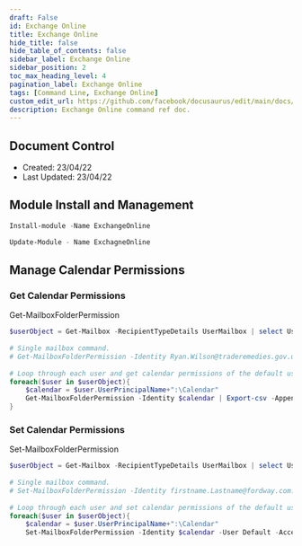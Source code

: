 ```yaml
---
draft: False
id: Exchange Online
title: Exchange Online
hide_title: false
hide_table_of_contents: false
sidebar_label: Exchange Online
sidebar_position: 2
toc_max_heading_level: 4 
pagination_label: Exchange Online
tags: [Command Line, Exchange Online]
custom_edit_url: https://github.com/facebook/docusaurus/edit/main/docs/api-doc-markdown.md
description: Exchange Online command ref doc.
---
```


## Document Control

- Created: 23/04/22
- Last Updated: 23/04/22

## Module Install and Management

```powershell showLineNumbers
Install-module -Name ExchangeOnline

Update-Module - Name ExchagneOnline
```

## Manage Calendar Permissions
 
### Get Calendar Permissions

Get-MailboxFolderPermission

```powershell showLineNumbers
$userObject = Get-Mailbox -RecipientTypeDetails UserMailbox | select UserPrincipalName
 
# Single mailbox command.
# Get-MailboxFolderPermission -Identity Ryan.Wilson@traderemedies.gov.uk:\Calendar -User Default | ft
 
# Loop through each user and get calendar permissions of the default user.
foreach($user in $userObject){
    $calendar = $user.UserPrincipalName+":\Calendar"
    Get-MailboxFolderPermission -Identity $calendar | Export-csv -Append $env:USERPROFILE\Downloads\calendar-perms.csv
}
```

### Set Calendar Permissions

Set-MailboxFolderPermission

```powershell showLineNumbers
$userObject = Get-Mailbox -RecipientTypeDetails UserMailbox | select UserPrincipalName
 
# Single mailbox command.
# Set-MailboxFolderPermission -Identity firstname.Lastname@fordway.com:\Calendar -User Default -AccessRights LimitedDetails
 
# Loop through each user and set calendar permissions of the default user.
foreach($user in $userObject){
    $calendar = $user.UserPrincipalName+":\Calendar"
    Set-MailboxFolderPermission -Identity $calendar -User Default -AccessRights LimitedDetails
```